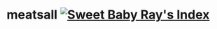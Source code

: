 # meatsall [![Sweet Baby Ray's Index](https://github.com/gorel/meatsall/actions/workflows/rust.yml/badge.svg?branch=main)](https://github.com/gorel/meatsall/actions/workflows/rust.yml)
